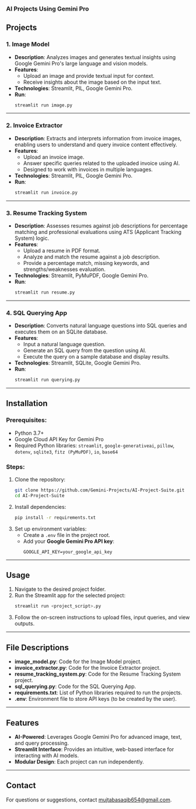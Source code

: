 ### AI Projects Using Gemini Pro

## Projects

### 1. **Image Model**
   - **Description**: Analyzes images and generates textual insights using Google Gemini Pro's large language and vision models.
   - **Features**:
     - Upload an image and provide textual input for context.
     - Receive insights about the image based on the input text.
   - **Technologies**: Streamlit, PIL, Google Gemini Pro.
   - **Run**:
     ```bash
     streamlit run image.py
     ```

---

### 2. **Invoice Extractor**
   - **Description**: Extracts and interprets information from invoice images, enabling users to understand and query invoice content effectively.
   - **Features**:
     - Upload an invoice image.
     - Answer specific queries related to the uploaded invoice using AI.
     - Designed to work with invoices in multiple languages.
   - **Technologies**: Streamlit, PIL, Google Gemini Pro.
   - **Run**:
     ```bash
     streamlit run invoice.py
     ```

---

### 3. **Resume Tracking System**
   - **Description**: Assesses resumes against job descriptions for percentage matching and professional evaluations using ATS (Applicant Tracking System) logic.
   - **Features**:
     - Upload a resume in PDF format.
     - Analyze and match the resume against a job description.
     - Provide a percentage match, missing keywords, and strengths/weaknesses evaluation.
   - **Technologies**: Streamlit, PyMuPDF, Google Gemini Pro.
   - **Run**:
     ```bash
     streamlit run resume.py
     ```

---

### 4. **SQL Querying App**
   - **Description**: Converts natural language questions into SQL queries and executes them on an SQLite database.
   - **Features**:
     - Input a natural language question.
     - Generate an SQL query from the question using AI.
     - Execute the query on a sample database and display results.
   - **Technologies**: Streamlit, SQLite, Google Gemini Pro.
   - **Run**:
     ```bash
     streamlit run querying.py
     ```

---

## Installation
### Prerequisites:
- Python 3.7+
- Google Cloud API Key for Gemini Pro
- Required Python libraries: `streamlit`, `google-generativeai`, `pillow`, `dotenv`, `sqlite3`, `fitz (PyMuPDF)`, `io`, `base64`

### Steps:
1. Clone the repository:
   ```bash
   git clone https://github.com/Gemini-Projects/AI-Project-Suite.git
   cd AI-Project-Suite
   ```
2. Install dependencies:
   ```bash
   pip install -r requirements.txt
   ```
3. Set up environment variables:
   - Create a `.env` file in the project root.
   - Add your **Google Gemini Pro API key**:
     ```env
     GOOGLE_API_KEY=your_google_api_key
     ```

---

## Usage
1. Navigate to the desired project folder.
2. Run the Streamlit app for the selected project:
   ```bash
   streamlit run <project_script>.py
   ```
3. Follow the on-screen instructions to upload files, input queries, and view outputs.

---

## File Descriptions
- **image_model.py**: Code for the Image Model project.
- **invoice_extractor.py**: Code for the Invoice Extractor project.
- **resume_tracking_system.py**: Code for the Resume Tracking System project.
- **sql_querying.py**: Code for the SQL Querying App.
- **requirements.txt**: List of Python libraries required to run the projects.
- **.env**: Environment file to store API keys (to be created by the user).

---

## Features
- **AI-Powered**: Leverages Google Gemini Pro for advanced image, text, and query processing.
- **Streamlit Interface**: Provides an intuitive, web-based interface for interacting with AI models.
- **Modular Design**: Each project can run independently.
---

## Contact
For questions or suggestions, contact mujtabasaqib654@gmail.com.
